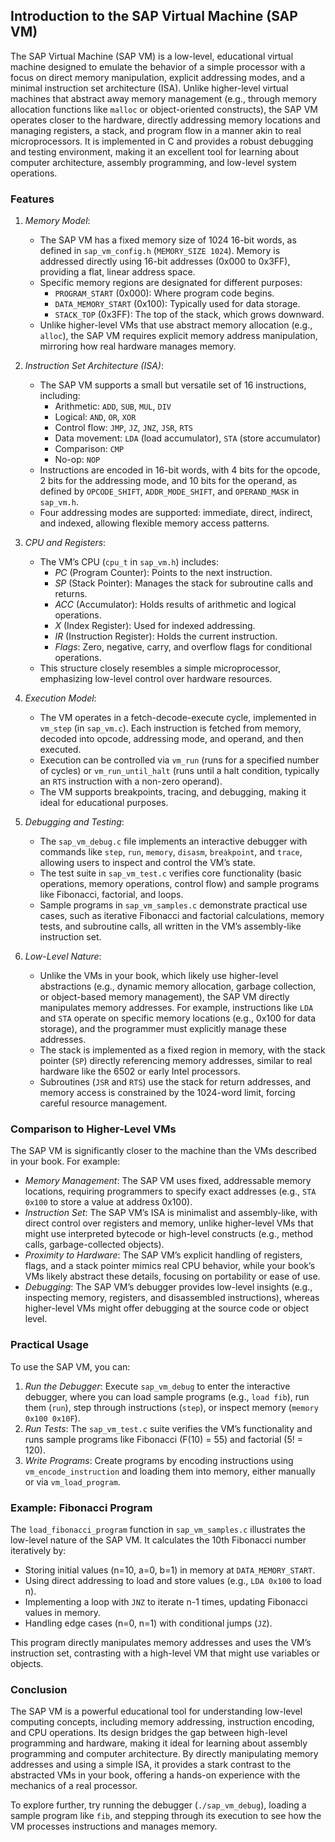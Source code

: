 
## Introduction to the SAP Virtual Machine (SAP VM)

The SAP Virtual Machine (SAP VM) is a low-level, educational virtual machine designed to emulate
the behavior of a simple processor with a focus on direct memory manipulation, explicit addressing
modes, and a minimal instruction set architecture (ISA). Unlike higher-level virtual machines that
abstract away memory management (e.g., through memory allocation functions like `malloc` or
object-oriented constructs), the SAP VM operates closer to the hardware, directly addressing memory
locations and managing registers, a stack, and program flow in a manner akin to real microprocessors.
It is implemented in C and provides a robust debugging and testing environment, making it an
excellent tool for learning about computer architecture, assembly programming, and low-level system
operations.


### Features

1. *Memory Model*:
   - The SAP VM has a fixed memory size of 1024 16-bit words, as defined in `sap_vm_config.h`
     (`MEMORY_SIZE 1024`). Memory is addressed directly using 16-bit addresses (0x000 to 0x3FF),
     providing a flat, linear address space.
   - Specific memory regions are designated for different purposes:
     - `PROGRAM_START` (0x000): Where program code begins.
     - `DATA_MEMORY_START` (0x100): Typically used for data storage.
     - `STACK_TOP` (0x3FF): The top of the stack, which grows downward.
   - Unlike higher-level VMs that use abstract memory allocation (e.g., `alloc`),
     the SAP VM requires explicit memory address manipulation, mirroring how real hardware
     manages memory.

2. *Instruction Set Architecture (ISA)*:
   - The SAP VM supports a small but versatile set of 16 instructions, including:
     - Arithmetic: `ADD`, `SUB`, `MUL`, `DIV`
     - Logical: `AND`, `OR`, `XOR`
     - Control flow: `JMP`, `JZ`, `JNZ`, `JSR`, `RTS`
     - Data movement: `LDA` (load accumulator), `STA` (store accumulator)
     - Comparison: `CMP`
     - No-op: `NOP`
   - Instructions are encoded in 16-bit words, with 4 bits for the opcode, 2 bits for the
     addressing mode, and 10 bits for the operand, as defined by `OPCODE_SHIFT`, `ADDR_MODE_SHIFT`,
     and `OPERAND_MASK` in `sap_vm.h`.
   - Four addressing modes are supported: immediate, direct, indirect, and indexed, allowing
     flexible memory access patterns.

3. *CPU and Registers*:
   - The VM’s CPU (`cpu_t` in `sap_vm.h`) includes:
     - *PC* (Program Counter): Points to the next instruction.
     - *SP* (Stack Pointer): Manages the stack for subroutine calls and returns.
     - *ACC* (Accumulator): Holds results of arithmetic and logical operations.
     - *X* (Index Register): Used for indexed addressing.
     - *IR* (Instruction Register): Holds the current instruction.
     - *Flags*: Zero, negative, carry, and overflow flags for conditional operations.
   - This structure closely resembles a simple microprocessor, emphasizing low-level control
     over hardware resources.

4. *Execution Model*:
   - The VM operates in a fetch-decode-execute cycle, implemented in `vm_step` (in `sap_vm.c`).
     Each instruction is fetched from memory, decoded into opcode, addressing mode, and operand,
     and then executed.
   - Execution can be controlled via `vm_run` (runs for a specified number of cycles) or
     `vm_run_until_halt` (runs until a halt condition, typically an `RTS` instruction with
     a non-zero operand).
   - The VM supports breakpoints, tracing, and debugging, making it ideal for educational purposes.

5. *Debugging and Testing*:
   - The `sap_vm_debug.c` file implements an interactive debugger with commands like `step`,
     `run`, `memory`, `disasm`, `breakpoint`, and `trace`, allowing users to inspect and control
     the VM’s state.
   - The test suite in `sap_vm_test.c` verifies core functionality (basic operations, memory
     operations, control flow) and sample programs like Fibonacci, factorial, and loops.
   - Sample programs in `sap_vm_samples.c` demonstrate practical use cases, such as iterative
     Fibonacci and factorial calculations, memory tests, and subroutine calls, all written in
     the VM’s assembly-like instruction set.

6. *Low-Level Nature*:
   - Unlike the VMs in your book, which likely use higher-level abstractions (e.g., dynamic memory
     allocation, garbage collection, or object-based memory management), the SAP VM directly
     manipulates memory addresses. For example, instructions like `LDA` and `STA` operate on
     specific memory locations (e.g., 0x100 for data storage), and the programmer must explicitly
     manage these addresses.
   - The stack is implemented as a fixed region in memory, with the stack pointer (`SP`) directly
     referencing memory addresses, similar to real hardware like the 6502 or early Intel processors.
   - Subroutines (`JSR` and `RTS`) use the stack for return addresses, and memory access is constrained
     by the 1024-word limit, forcing careful resource management.


### Comparison to Higher-Level VMs

The SAP VM is significantly closer to the machine than the VMs described in your book. For example:
- *Memory Management*: The SAP VM uses fixed, addressable memory locations, requiring programmers
  to specify exact addresses (e.g., `STA 0x100` to store a value at address 0x100).
- *Instruction Set*: The SAP VM’s ISA is minimalist and assembly-like, with direct control over
  registers and memory, unlike higher-level VMs that might use interpreted bytecode or high-level
  constructs (e.g., method calls, garbage-collected objects).
- *Proximity to Hardware*: The SAP VM’s explicit handling of registers, flags, and a stack pointer
  mimics real CPU behavior, while your book’s VMs likely abstract these details, focusing on
  portability or ease of use.
- *Debugging*: The SAP VM’s debugger provides low-level insights (e.g., inspecting memory,
  registers, and disassembled instructions), whereas higher-level VMs might offer debugging at
  the source code or object level.


### Practical Usage

To use the SAP VM, you can:
1. *Run the Debugger*: Execute `sap_vm_debug` to enter the interactive debugger, where you can
   load sample programs (e.g., `load fib`), run them (`run`), step through instructions (`step`),
   or inspect memory (`memory 0x100 0x10F`).
2. *Run Tests*: The `sap_vm_test.c` suite verifies the VM’s functionality and runs sample programs
   like Fibonacci (F(10) = 55) and factorial (5! = 120).
3. *Write Programs*: Create programs by encoding instructions using `vm_encode_instruction` and
   loading them into memory, either manually or via `vm_load_program`.


### Example: Fibonacci Program

The `load_fibonacci_program` function in `sap_vm_samples.c` illustrates the low-level nature of
the SAP VM. It calculates the 10th Fibonacci number iteratively by:
- Storing initial values (n=10, a=0, b=1) in memory at `DATA_MEMORY_START`.
- Using direct addressing to load and store values (e.g., `LDA 0x100` to load n).
- Implementing a loop with `JNZ` to iterate n-1 times, updating Fibonacci values in memory.
- Handling edge cases (n=0, n=1) with conditional jumps (`JZ`).

This program directly manipulates memory addresses and uses the VM’s instruction set, contrasting
with a high-level VM that might use variables or objects.


### Conclusion

The SAP VM is a powerful educational tool for understanding low-level computing concepts, including
memory addressing, instruction encoding, and CPU operations. Its design bridges the gap between high-level
programming and hardware, making it ideal for learning about assembly programming and computer architecture.
By directly manipulating memory addresses and using a simple ISA, it provides a stark contrast to the
abstracted VMs in your book, offering a hands-on experience with the mechanics of a real processor.

To explore further, try running the debugger (`./sap_vm_debug`), loading a sample program like `fib`,
and stepping through its execution to see how the VM processes instructions and manages memory.
